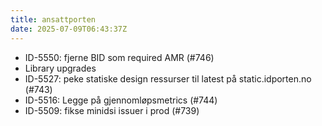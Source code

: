 ```yaml
---
title: ansattporten
date: 2025-07-09T06:43:37Z
---
```

- ID-5550: fjerne BID som required AMR (#746)
- Library upgrades
- ID-5527: peke statiske design ressurser til latest på static.idporten.no (#743)
- ID-5516: Legge på gjennomløpsmetrics (#744)
- ID-5509: fikse minidsi issuer i prod (#739)

